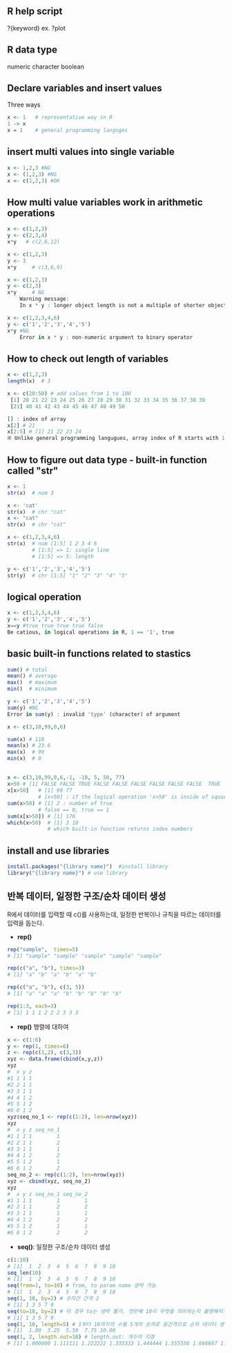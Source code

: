 ## R help script
?{keyword}
ex. ?plot

## R data type
numeric 
character
boolean

## Declare variables and insert values

Three ways
```R
x <- 1   # representative way in R
1 -> x
x = 1    # general programming languges
```
## insert multi values into single variable
```R
x <- 1,2,3 #NG
x <- (1,2,3) #NG
x <- c(1,2,3) #OK
```
## How multi value variables work in arithmetic operations
```R
x <- c(1,2,3) 
y <- c(2,3,4)
x*y   # c(2,6,12)

x <- c(1,2,3) 
y <- 3
x*y     # c(3,6,9)

x <- c(1,2,3) 
y <- c(2,3)
x*y     # NG
    Warning message:
    In x * y : longer object length is not a multiple of shorter object length

x <- c(1,2,3,4,6)
y <- c('1','2','3','4','5')
x*y #NG
    Error in x * y : non-numeric argument to binary operator
```
## How to check out length of variables
```R
x <- c(1,2,3) 
length(x)  # 3

x <- c(20:50) # add values from 1 to 100
 [1] 20 21 22 23 24 25 26 27 28 29 30 31 32 33 34 35 36 37 38 39
 [21] 40 41 42 43 44 45 46 47 48 49 50

[] : index of array
x[2] # 21
x[2:5] # [1] 21 22 23 24
※ Unlike general programming langugues, array index of R starts with 1
```
## How to figure out data type - built-in function called "str"
```R
x <- 1
str(x)  # num 3

x <- 'cat'
str(x)  # chr "cat"
x <- "cat"
str(x)  # chr "cat"

x <- c(1,2,3,4,6)
str(x)  # num [1:5] 1 2 3 4 6
        # [1:5] => 1: single line
        # [1:5] => 5: length

y <- c('1','2','3','4','5')
str(y)  # chr [1:5] "1" "2" "3" "4" "5"
```
## logical operation
```R
x <- c(1,2,3,4,6)
y <- c('1','2','3','4','5')
x==y #true true true true false
Be catious, in logical operations in R, 1 == '1', true 
```

## basic built-in functions related to stastics
```R
sum() # total
mean() # average
max()  # maximum
min()  # minimum 

y <- c('1','2','3','4','5')
sum(y) #NG
Error in sum(y) : invalid 'type' (character) of argument

x <- c(3,10,99,0,6)

sum(x) # 118
mean(x) # 23.6
max(x)  # 99
min(x)  # 0
```

## 
```R
x <- c(3,10,99,0,6,-1, -10, 5, 50, 77)
x>50 # [1] FALSE FALSE TRUE FALSE FALSE FALSE FALSE FALSE FALSE  TRUE
x[x>50]   # [1] 99 77
          # [x>50] : if the logical operation 'x>50' is inside of square brackets, it returns an index number
sum(x>50) # [1] 2 : number of true
          # false == 0, true == 1
sum(x[x>50]) # [1] 176
which(x>50)  # [1] 3 10
             # which built-in function returns index numbers
```

## install and use libraries
```R
install.packages("{library name}")  #install library
library("{library name}") # use library
```

## 반복 데이터, 일정한 구조/순차 데이터 생성
R에서 데이터를 입력할 때 c()를 사용하는데, 일정한 반복이나 규칙을 따르는 데이터를 입력을 돕는다.
- **rep()**
```R
rep("sample",  times=5)
# [1] "sample" "sample" "sample" "sample" "sample"

rep(c("a", "b"), times=3)
# [1] "a" "b" "a" "b" "a" "b"

rep(c("a", "b"), c(3, 5))
# [1] "a" "a" "a" "b" "b" "b" "b" "b"

rep(1:3, each=3)
# [1] 1 1 1 2 2 2 3 3 3
```

- **rep()** 행렬에 대하여
```R
x <- c(1:6)
y <- rep(1, times=6)
z <- rep(c(1,2), c(3,3))
xyz <- data.frame(cbind(x,y,z))
xyz
#  x y z
#1 1 1 1
#2 2 1 1
#3 3 1 1
#4 4 1 2
#5 5 1 2
#6 6 1 2
xyz$seq_no_1 <- rep(c(1:2), len=nrow(xyz))
xyz
#  x y z seq_no_1
#1 1 1 1        1
#2 2 1 1        2
#3 3 1 1        1
#4 4 1 2        2
#5 5 1 2        1
#6 6 1 2        2
seq_no_2 <- rep(c(1:2), len=nrow(xyz))
xyz <- cbind(xyz, seq_no_2)
xyz
#  x y z seq_no_1 seq_no_2
#1 1 1 1        1        1
#2 2 1 1        2        2
#3 3 1 1        1        1
#4 4 1 2        2        2
#5 5 1 2        1        1
#6 6 1 2        2        2
```

- **seq()**: 일정한 구조/순차 데이터 생성
```R
c(1:10)
# [1]  1  2  3  4  5  6  7  8  9 10
seq_len(10)
# [1]  1  2  3  4  5  6  7  8  9 10
seq(from=1, to=10) # from, to param name 생략 가능
# [1]  1  2  3  4  5  6  7  8  9 10
seq(1, 10, by=2) # 숫자간 간격 2
# [1] 1 3 5 7 9
seq(to=10, by=2) # 이 경우 to는 생략 불가. 첫번째 10이 무엇을 의미하는지 불명해지기 때문
# [1] 1 3 5 7 9
seq(1, 10, length=5) # 1부터 10까지의 수를 5개의 숫자로 등간격으로 순차 데이터 생성(숫자는 5개, 구간은 4개)
# [1]  1.00  3.25  5.50  7.75 10.00
seq(1, 2, length.out=10) # length.out: 개수의 지정
# [1] 1.000000 1.111111 1.222222 1.333333 1.444444 1.555556 1.666667 1.777778 1.888889 2.000000
```







